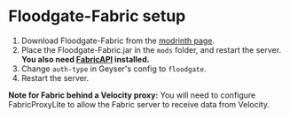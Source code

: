
# Floodgate-Fabric setup

1. Download Floodgate-Fabric from the [modrinth page](https://modrinth.com/mod/floodgate). 
2. Place the Floodgate-Fabric.jar in the `mods` folder, and restart the server. **You also need [FabricAPI](https://modrinth.com/mod/fabric-api) installed.**
3. Change `auth-type` in Geyser's config to `floodgate`.
4. Restart the server.


**Note for Fabric behind a Velocity proxy:**
You will need to configure FabricProxyLite to allow the Fabric server to receive data from Velocity.